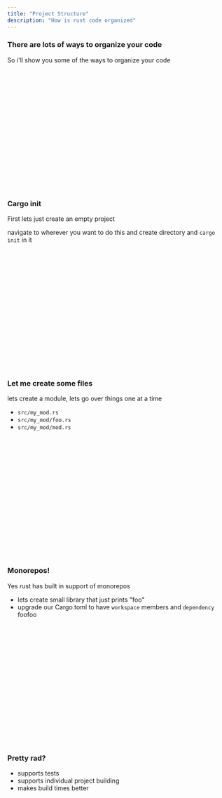 ```yaml
---
title: "Project Structure"
description: "How is rust code organized"
---
```


### There are lots of ways to organize your code
So i'll show you some of the ways to organize your code

<br />
<br />
<br />
<br />
<br />
<br />
<br />
<br />
<br />
<br />
<br />
<br />
<br />
<br />
<br />
<br />

### Cargo init
First lets just create an empty project

navigate to wherever you want to do this and create directory and `cargo init`
in it

<br />
<br />
<br />
<br />
<br />
<br />
<br />
<br />
<br />
<br />
<br />
<br />
<br />
<br />
<br />
<br />

### Let me create some files
lets create a module, lets go over things one at a time

* `src/my_mod.rs`
* `src/my_mod/foo.rs`
* `src/my_mod/mod.rs`

<br />
<br />
<br />
<br />
<br />
<br />
<br />
<br />
<br />
<br />
<br />
<br />
<br />
<br />
<br />
<br />

### Monorepos!
Yes rust has built in support of monorepos

* lets create small library that just prints "foo"
* upgrade our Cargo.toml to have `workspace` members and `dependency` foofoo

<br />
<br />
<br />
<br />
<br />
<br />
<br />
<br />
<br />
<br />
<br />
<br />
<br />
<br />
<br />
<br />

### Pretty rad?
* supports tests
* supports individual project building
* makes build times better

<br />
<br />
<br />
<br />
<br />
<br />
<br />
<br />
<br />
<br />
<br />
<br />
<br />
<br />
<br />
<br />

